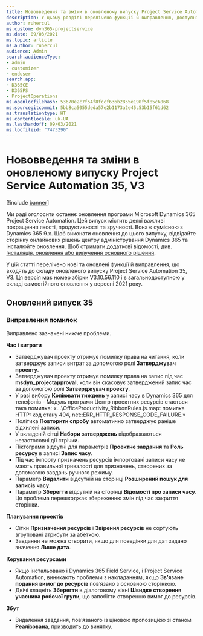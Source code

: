 ```yaml
---
title: Нововведення та зміни в оновленому випуску Project Service Automation 35, V3
description: У цьому розділі перелічено функції й виправлення, доступні у випуску Microsoft Dynamics 365 Project Service Automation 35, V3.
author: ruhercul
ms.custom: dyn365-projectservice
ms.date: 09/03/2021
ms.topic: article
ms.author: ruhercul
audience: Admin
search.audienceType:
- admin
- customizer
- enduser
search.app:
- D365CE
- D365PS
- ProjectOperations
ms.openlocfilehash: 53670e2c7f54f8fccf636b2855e190f5f85c6068
ms.sourcegitcommit: 5bb8ca5055deda57e2b1173a2e45c53b15f61d62
ms.translationtype: HT
ms.contentlocale: uk-UA
ms.lasthandoff: 09/03/2021
ms.locfileid: "7473290"
---
```

# <a name="whats-new-or-changed-in-project-service-automation-update-release-35-v3"></a>Нововведення та зміни в оновленому випуску Project Service Automation 35, V3

[!include [banner](../includes/psa-now-project-operations.md)]

Ми раді оголосити останнє оновлення програми Microsoft Dynamics 365 Project Service Automation. Цей випуск містить деякі важливі покращення якості, продуктивності та зручності. Вона є сумісною з Dynamics 365 9.x. Щоб виконати оновлення до цього випуску, відвідайте сторінку онлайнових рішень центру адміністрування Dynamics 365 та інсталюйте оновлення. Щоб отримати додаткові відомості, див. [Інсталяція, оновлення або вилучення основного рішення](/power-platform/admin/install-remove-preferred-solution).

У цій статті перелічено нові та оновлені функції й виправлення, що входять до складу оновленого випуску Project Service Automation 35, V3. Ця версія має номер збірки V3.10.56.110 і є загальнодоступною у складі самостійного оновлення у вересні 2021 року.

## <a name="update-release-35"></a>Оновлений випуск 35

### <a name="bug-fixes"></a>Виправлення помилок

Виправлено зазначені нижче проблеми.

**Час і витрати**

- Затверджувач проекту отримує помилку права на читання, коли затверджує записи витрат за допомогою ролі **Затверджувач проекту**.
- Затверджувач проекту отримує помилку права на запис під час **msdyn_projectapproval**, коли він скасовує затверджений запис час за допомогою ролі **Затверджувач проекту**.
- У разі вибору **Копіювати тиждень** у записі часу в Dynamics 365 для телефонів - Модуль програми Центр проектних ресурсів стається така помилка: «...\OfficeProductivity_RibbonRules.js.map: помилка HTTP: код стану 404, net::ERR_HTTP_RESPONSE_CODE_FAILURE.»
- Політика **Повторити спробу** автоматично затверджує раніше відхилені записи.
- У вкладеній сітці **Набори затверджень** відображаються незастосовні дії стрічки.
- Піктограми відсутні для параметрів **Проектне завдання** та **Роль ресурсу** в записі **Запис часу**.
- Під час імпорту призначень ресурсів імпортовані записи часу не мають правильної тривалості для призначень, створених за допомогою завдань ручного режиму.
- Параметр **Видалити** відсутній на сторінці **Розширений пошук для записів часу**.
- Параметр **Зберегти** відсутній на сторінці **Відомості про записи часу**. Ця проблема перешкоджає збереженню змін під час закриття сторінки.

**Планування проектів**

- Сітки **Призначення ресурсів** і **Звірення ресурсів** не сортують згруповані атрибути за абеткою.
- Завдання не можна створити, якщо для поведінки для дат задано значення **Лише дата**.

**Керування ресурсами**

- Якщо інстальовано і Dynamics 365 Field Service, і Project Service Automation, виникають проблеми з накладанням, якщо **Зв’язане подання вимог до ресурсів** пов’язано з основною сторінкою.
- Двічі клацніть **Зберегти** в діалоговому вікні **Швидке створення учасника робочої групи**, що запобігти створенню вимог до ресурсів.

**Збут**

- Видалення завдання, пов’язаного із ціновою пропозицією зі станом **Реалізована**, призводить до винятку.
